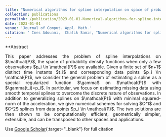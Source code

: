 ```yaml
---
title: "Numerical algorithms for spline interpolation on space of probability density functions"
collection: publications
permalink: /publication/2023-01-01-Numerical-algorithms-for-spline-interpolation-on-space-of-probability-density-functions
date: 2023-01-01
venue: 'Journal of Comput. Appl. Math.'
citation: ' Ines Adouani,  Chafik Samir, "Numerical algorithms for spline interpolation on space of probability density functions." Journal of Comput. Appl. Math., 2023.'
---
```

**Abstract
<p align="justify">
This paper addresses the problem of spline interpolations on $\mathcal{P}$, the space of probability density functions when only a few observations $p_i \in \mathcal{P}$ are available. Given a finite set of $n+1$ distinct time instants $t_i$ and corresponding data points $p_i \in \mathcal{P}$, we consider the general problem of estimating a spline as a special regularized function $\gamma$ on $\mathcal{P}$ with $\gamma(t_i)=p_i$. In particular, we focus on estimating missing data using smooth temporal splines to overcome the discrete nature of observations. In addition to generalizing splines on $\mathcal{P}$ with minimal squared-norm of the acceleration, we give numerical schemes for solving $C^1$ and $C^2$ splines from data points $p_i \in \mathcal{P}$. The two solutions are then shown to be computationally efficient, geometrically simpler, extensible, and can be transposed to other spaces and applications.
</p>

Use [Google Scholar](https://scholar.google.com/scholar?q=Numerical+algorithms+for+spline+interpolation+on+space+of+probability+density+functions){:target="_blank"} for full citation
